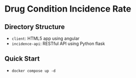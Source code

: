 # Drug Condition Incidence Rate

## Directory Structure

* `client`: HTML5 app using angular
* `incidence-api`: RESTful API using Python flask

## Quick Start

* `docker compose up -d`